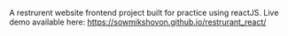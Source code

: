 A restrurent website frontend project built for practice using reactJS.
Live demo available here: https://sowmikshovon.github.io/restrurant_react/
